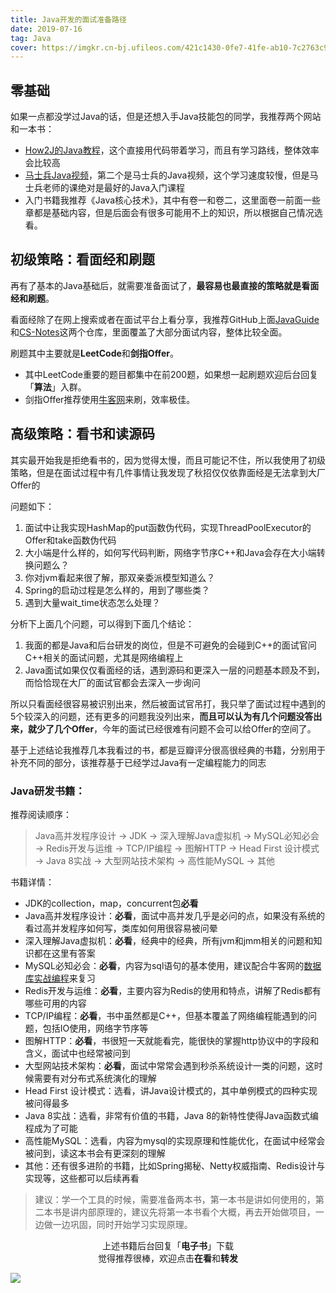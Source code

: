 ```yaml
---
title: Java开发的面试准备路径
date: 2019-07-16
tag: Java
cover: https://imgkr.cn-bj.ufileos.com/421c1430-0fe7-41fe-ab10-7c2763c91f9d.png
---
```


## 零基础

如果一点都没学过Java的话，但是还想入手Java技能包的同学，我推荐两个网站和一本书：

- [How2J的Java教程](http://how2j.cn/ "How2J的Java教程")，这个直接用代码带着学习，而且有学习路线，整体效率会比较高
- [马士兵Java视频](https://www.bilibili.com/video/av36806419?from=search&seid=16017107412719903040 "马士兵Java视频")，第二个是马士兵的Java视频，这个学习速度较慢，但是马士兵老师的课绝对是最好的Java入门课程
- 入门书籍我推荐《Java核心技术》，其中有卷一和卷二，这里面卷一前面一些章都是基础内容，但是后面会有很多可能用不上的知识，所以根据自己情况选看。

## 初级策略：看面经和刷题

再有了基本的Java基础后，就需要准备面试了，**最容易也最直接的策略就是看面经和刷题**。

看面经除了在网上搜索或者在面试平台上看分享，我推荐GitHub上面[JavaGuide](https://github.com/Snailclimb/JavaGuide "JavaGuide")和[CS-Notes](https://github.com/CyC2018/CS-Notes "CS-Notes")这两个仓库，里面覆盖了大部分面试内容，整体比较全面。

刷题其中主要就是**LeetCode**和**剑指Offer**。

- 其中LeetCode重要的题目都集中在前200题，如果想一起刷题欢迎后台回复「**算法**」入群。
- 剑指Offer推荐使用[牛客网](https://www.nowcoder.com/ta/coding-interviews "剑指Offer")来刷，效率极佳。

## 高级策略：看书和读源码

其实最开始我是拒绝看书的，因为觉得太慢，而且可能记不住，所以我使用了初级策略，但是在面试过程中有几件事情让我发现了秋招仅仅依靠面经是无法拿到大厂Offer的

问题如下：

1. 面试中让我实现HashMap的put函数伪代码，实现ThreadPoolExecutor的Offer和take函数伪代码
2. 大小端是什么样的，如何写代码判断，网络字节序C++和Java会存在大小端转换问题么？
3. 你对jvm看起来很了解，那双亲委派模型知道么？
4. Spring的启动过程是怎么样的，用到了哪些类？
5. 遇到大量wait_time状态怎么处理？

分析下上面几个问题，可以得到下面几个结论：

1. 我面的都是Java和后台研发的岗位，但是不可避免的会碰到C++的面试官问C++相关的面试问题，尤其是网络编程上
2. Java面试如果仅仅看面经的话，遇到源码和更深入一层的问题基本顾及不到，而恰恰现在大厂的面试官都会去深入一步询问

所以只看面经很容易被识别出来，然后被面试官吊打，我只举了面试过程中遇到的5个较深入的问题，还有更多的问题我没列出来，**而且可以认为有几个问题没答出来，就少了几个Offer**，今年的面试已经很难有问题不会可以给Offer的空间了。

基于上述结论我推荐几本我看过的书，都是豆瓣评分很高很经典的书籍，分别用于补充不同的部分，该推荐基于已经学过Java有一定编程能力的同志

### Java研发书籍：

推荐阅读顺序：

> Java高并发程序设计 -> JDK -> 深入理解Java虚拟机 -> MySQL必知必会 ->  Redis开发与运维 -> TCP/IP编程 -> 图解HTTP -> Head First 设计模式 -> Java 8实战 -> 大型网站技术架构 -> 高性能MySQL  -> 其他

书籍详情：

- JDK的collection，map，concurrent包**必看**
- Java高并发程序设计：**必看**，面试中高并发几乎是必问的点，如果没有系统的看过高并发程序如何写，类库如何用很容易被问晕
- 深入理解Java虚拟机：**必看**，经典中的经典，所有jvm和jmm相关的问题和知识都在这里有答案
- MySQL必知必会：**必看**，内容为sql语句的基本使用，建议配合牛客网的[数据库实战编程](https://www.nowcoder.com/ta/sql "数据库实战编程")来复习
- Redis开发与运维：**必看**，主要内容为Redis的使用和特点，讲解了Redis都有哪些可用的内容
- TCP/IP编程：**必看**，书中虽然都是C++，但基本覆盖了网络编程能遇到的问题，包括IO使用，网络字节序等
- 图解HTTP：**必看**，书很短一天就能看完，能很快的掌握http协议中的字段和含义，面试中也经常被问到
- 大型网站技术架构：**必看**，面试中常常会遇到秒杀系统设计一类的问题，这时候需要有对分布式系统演化的理解 
- Head First 设计模式：选看，讲Java设计模式的，其中单例模式的四种实现被问得最多
- Java 8实战：选看，非常有价值的书籍，Java 8的新特性使得Java函数式编程成为了可能
- 高性能MySQL：选看，内容为mysql的实现原理和性能优化，在面试中经常会被问到，读这本书会有更深刻的理解
- 其他：还有很多进阶的书籍，比如Spring揭秘、Netty权威指南、Redis设计与实现等，这些都可以后续再看

> 建议：学一个工具的时候，需要准备两本书，第一本书是讲如何使用的，第二本书是讲内部原理的，建议先将第一本书看个大概，再去开始做项目，一边做一边巩固，同时开始学习实现原理。

<span style="display:block;text-align:center;">上述书籍后台回复「<strong>电子书</strong>」下载</span>
<span style="display:block;text-align:center;">觉得推荐很棒，欢迎点击<strong>在看</strong>和<strong>转发</strong></span>

![](https://gitee.com/guanpengchn/picture/raw/master/2020-9-11/1599805100027-image.png)